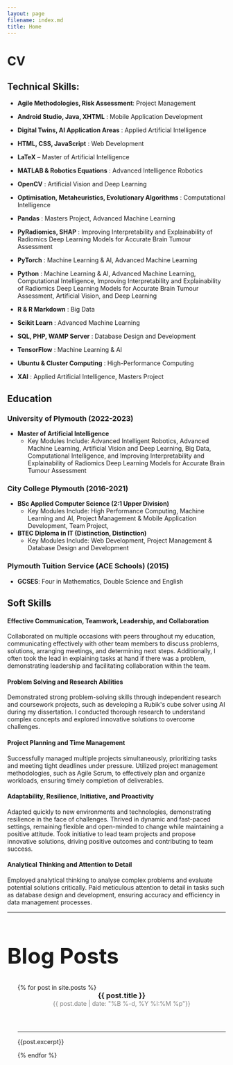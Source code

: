 ```yaml
---
layout: page
filename: index.md
title: Home
---
```


# CV
## Technical Skills:
- **Agile Methodologies, Risk Assessment**:  Project Management
* **Android Studio, Java, XHTML** : Mobile Application Development
+ **Digital Twins, AI Application Areas** : Applied Artificial Intelligence
- **HTML, CSS, JavaScript** : Web Development
* **LaTeX** – Master of Artificial Intelligence
+ **MATLAB & Robotics Equations** : Advanced Intelligence Robotics
- **OpenCV** : Artificial Vision and Deep Learning
* **Optimisation, Metaheuristics, Evolutionary Algorithms** : Computational Intelligence
+ **Pandas** : Masters Project, Advanced Machine Learning
- **PyRadiomics, SHAP** : Improving Interpretability and Explainability of Radiomics Deep Learning Models for Accurate Brain Tumour Assessment
+ **PyTorch** : Machine Learning & AI, Advanced Machine Learning
* **Python** : Machine Learning & AI, Advanced Machine Learning, Computational Intelligence, Improving Interpretability and Explainability of Radiomics Deep Learning Models for Accurate Brain Tumour Assessment, Artificial Vision, and Deep Learning
- **R & R Markdown** : Big Data
+ **Scikit Learn** : Advanced Machine Learning
* **SQL, PHP, WAMP Server** : Database Design and Development
- **TensorFlow** : Machine Learning & AI
+ **Ubuntu & Cluster Computing** : High-Performance Computing
* **XAI** : Applied Artificial Intelligence, Masters Project

## Education

### **University of Plymouth (2022-2023)**
- **Master of Artificial Intelligence**
    - Key Modules Include: Advanced Intelligent Robotics, Advanced Machine Learning, Artificial Vision and Deep Learning, Big Data, Computational Intelligence, and Improving Interpretability and Explainability of Radiomics Deep Learning Models for Accurate Brain Tumour Assessment

### **City College Plymouth (2016-2021)**
- **BSc Applied Computer Science (2:1 Upper Division)**
    - Key Modules Include: High Performance Computing, Machine Learning and AI, Project Management & Mobile Application Development, Team Project,
- **BTEC Diploma in IT (Distinction, Distinction)**
    - Key Modules Include: Web Development, Project Management & Database Design and Development

### **Plymouth Tuition Service (ACE Schools) (2015)**
- **GCSES**: Four in Mathematics, Double Science and English 


## Soft Skills

#### Effective Communication, Teamwork, Leadership, and Collaboration
Collaborated on multiple occasions with peers throughout my education, communicating effectively with other team members to discuss problems, solutions, arranging meetings, and determining next steps. Additionally, I often took the lead in explaining tasks at hand if there was a problem, demonstrating leadership and facilitating collaboration within the team.
#### Problem Solving and Research Abilities
Demonstrated strong problem-solving skills through independent research and coursework projects, such as developing a Rubik's cube solver using AI during my dissertation. I conducted thorough research to understand complex concepts and explored innovative solutions to overcome challenges.
#### Project Planning and Time Management
Successfully managed multiple projects simultaneously, prioritizing tasks and meeting tight deadlines under pressure. Utilized project management methodologies, such as Agile Scrum, to effectively plan and organize workloads, ensuring timely completion of deliverables.
#### Adaptability, Resilience, Initiative, and Proactivity
Adapted quickly to new environments and technologies, demonstrating resilience in the face of challenges. Thrived in dynamic and fast-paced settings, remaining flexible and open-minded to change while maintaining a positive attitude. Took initiative to lead team projects and propose innovative solutions, driving positive outcomes and contributing to team success.
#### Analytical Thinking and Attention to Detail
Employed analytical thinking to analyse complex problems and evaluate potential solutions critically. Paid meticulous attention to detail in tasks such as database design and development, ensuring accuracy and efficiency in data management processes.

<hr>
<h1 style="font-size:50px"> Blog Posts </h1>
<ul>
    {% for post in site.posts %}
        <header>
            <h3 style ="margin:0px; padding:0px;">{{ post.title }}</h3>
            <p style="color:#808080; margin:0px; padding:0px"><time datetime="{{ post.date | date: '%Y-%m-%d %H:%M' }}">{{ post.date | date: "%B %-d, %Y %I:%M %p"}}</time></p>
        </header>
        <hr>
        <p>{{post.excerpt}}</p>
    {% endfor %}
</ul>
